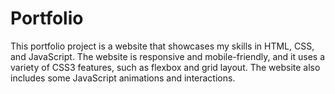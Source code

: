 # Portfolio
This portfolio project is a website that showcases my skills in HTML, CSS, and JavaScript. The website is responsive and mobile-friendly, and it uses a variety of CSS3 features, such as flexbox and grid layout. The website also includes some JavaScript animations and interactions.
